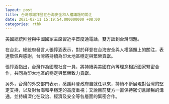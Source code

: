 ```yaml
---
layout: post
title: 台灣感謝拜登在台海安全和人權議題的關注
date: 2021-02-11 15:19:54.000000000 +08:00
categories: rthk
---
```


美國總統拜登與中國國家主席習近平首度通電話，雙方談到台灣問題。

在台北，總統府發言人張惇涵表示，對於拜登在台海安全與人權議題上的關注，表達敬佩與感謝，台灣將持續為印太地區穩定與繁榮貢獻。

張惇涵指出，台灣作為國際社會一員，將持續與美國在內等理念相近國家緊密合作，共同為印太地區的穩定與繁榮致力貢獻。

另外，台灣的外交部門表示，感謝拜登政府自就任以來，持續不斷展現對台灣的堅定支持，以及對台海和平穩定的高度重視；又說目前雙方一直保持密切且順暢的溝通，並持續深化在政治、經濟及安全等各層面的緊密合作。
